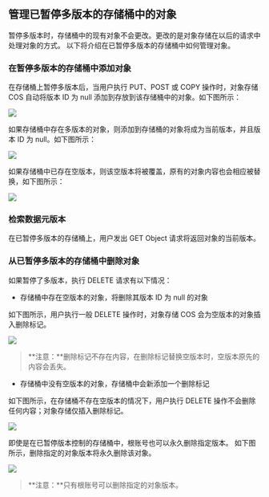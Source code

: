 ## 管理已暂停多版本的存储桶中的对象
暂停多版本时，存储桶中的现有对象不会更改。更改的是对象存储在以后的请求中处理对象的方式。
以下将介绍在已暂停多版本的存储桶中如何管理对象。


### 在暂停多版本的存储桶中添加对象

在存储桶上暂停多版本后，当用户执行 PUT、POST 或 COPY 操作时，对象存储 COS 自动将版本 ID 为 null 添加到存放到该存储桶中的对象。如下图所示：

![](https://main.qcloudimg.com/raw/9c555b3a3950561dc7a9e65f26f5930f.png)

如果存储桶中存在多版本的对象，则添加到存储桶的对象将成为当前版本，并且版本 ID 为 null。如下图所示：

![](https://main.qcloudimg.com/raw/d15c20eec6d22a3f9f025de9f12b290e.png)

如果存储桶中已存在空版本，则该空版本将被覆盖，原有的对象内容也会相应被替换，如下图所示：

![](https://main.qcloudimg.com/raw/a4ae94db99083e05cf6c3e8dd9b0a629.png)

### 检索数据元版本
在已暂停多版本的存储桶上，用户发出 GET Object 请求将返回对象的当前版本。

### 从已暂停多版本的存储桶中删除对象
如果暂停了多版本，执行 DELETE 请求有以下情况：
- 存储桶中存在空版本的对象，将删除其版本 ID 为 null 的对象

如下图所示，用户执行一般 DELETE 操作时，对象存储 COS 会为空版本的对象插入删除标记。

![](https://main.qcloudimg.com/raw/ab16f1600352d5b82bc402dba094ba41.png)

>**注意：**删除标记不存在内容，在删除标记替换空版本时，空版本原先的内容会丢失。

- 存储桶中没有空版本的对象，存储桶中会新添加一个删除标记

如下图所示，在存储桶不存在空版本的情况下，用户执行 DELETE 操作不会删除任何内容；对象存储仅插入删除标记。

![](https://main.qcloudimg.com/raw/b1ab2d0775ceb6c526e9d9baf82f270b.png)

即使是在已暂停版本控制的存储桶中，根账号也可以永久删除指定版本。
如下图所示，删除指定的对象版本将永久删除该对象。

![](https://main.qcloudimg.com/raw/663c9a5cc7655278792c83a96445cb25.png)

>**注意：**只有根账号可以删除指定的对象版本。
